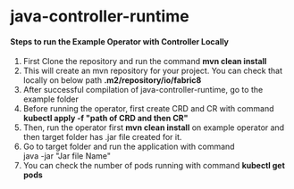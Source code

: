 # java-controller-runtime

 #### Steps to run the Example Operator with Controller Locally
 
 <ol>
 <li> First Clone the repository and run the command <b>mvn clean install</b> </li>
 <li> This will create an mvn repository for your project. You
      can check that locally on below path <b>.m2/repository/io/fabric8 </b></li>
 <li> After successful compilation of java-controller-runtime, go to the example folder</li>
 <li> Before running the operator, first create CRD and CR with command <b>kubectl apply -f "path of CRD and then CR"</b></li>
 <li> Then, run the operator first <b>mvn clean install</b> on example operator and then target
      folder has .jar file created for it.
 <li> Go to target folder and run the application with command <br>java -jar "Jar file Name"</li>
 <li> You can check the number of pods running with command <b>kubectl get pods</b>
   </ol>
